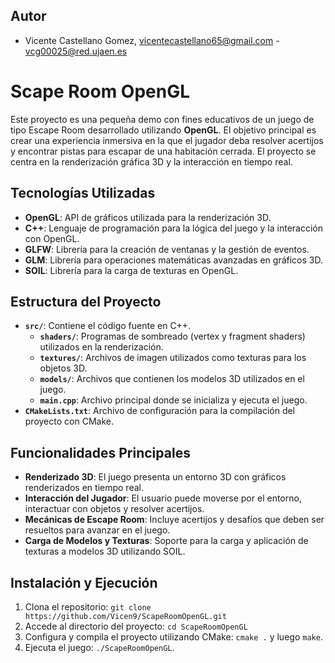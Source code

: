 ## Autor
* Vicente Castellano Gomez, vicentecastellano65@gmail.com - vcg00025@red.ujaen.es

# Scape Room OpenGL

Este proyecto es una pequeña demo con fines educativos de un juego de tipo Escape Room desarrollado utilizando **OpenGL**. El objetivo principal es crear una experiencia inmersiva en la que el jugador deba resolver acertijos y encontrar pistas para escapar de una habitación cerrada. El proyecto se centra en la renderización gráfica 3D y la interacción en tiempo real.

## Tecnologías Utilizadas

- **OpenGL**: API de gráficos utilizada para la renderización 3D.
- **C++**: Lenguaje de programación para la lógica del juego y la interacción con OpenGL.
- **GLFW**: Librería para la creación de ventanas y la gestión de eventos.
- **GLM**: Librería para operaciones matemáticas avanzadas en gráficos 3D.
- **SOIL**: Librería para la carga de texturas en OpenGL.

## Estructura del Proyecto

- **`src/`**: Contiene el código fuente en C++.
  - **`shaders/`**: Programas de sombreado (vertex y fragment shaders) utilizados en la renderización.
  - **`textures/`**: Archivos de imagen utilizados como texturas para los objetos 3D.
  - **`models/`**: Archivos que contienen los modelos 3D utilizados en el juego.
  - **`main.cpp`**: Archivo principal donde se inicializa y ejecuta el juego.
- **`CMakeLists.txt`**: Archivo de configuración para la compilación del proyecto con CMake.

## Funcionalidades Principales

- **Renderizado 3D**: El juego presenta un entorno 3D con gráficos renderizados en tiempo real.
- **Interacción del Jugador**: El usuario puede moverse por el entorno, interactuar con objetos y resolver acertijos.
- **Mecánicas de Escape Room**: Incluye acertijos y desafíos que deben ser resueltos para avanzar en el juego.
- **Carga de Modelos y Texturas**: Soporte para la carga y aplicación de texturas a modelos 3D utilizando SOIL.

## Instalación y Ejecución

1. Clona el repositorio: `git clone https://github.com/Vicen9/ScapeRoomOpenGL.git`
2. Accede al directorio del proyecto: `cd ScapeRoomOpenGL`
3. Configura y compila el proyecto utilizando CMake: `cmake .` y luego `make`.
4. Ejecuta el juego: `./ScapeRoomOpenGL`.

